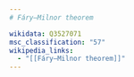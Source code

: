```yaml
---
# Fáry–Milnor theorem

wikidata: Q3527071
msc_classification: "57"
wikipedia_links:
  - "[[Fáry–Milnor theorem]]"
---
```

